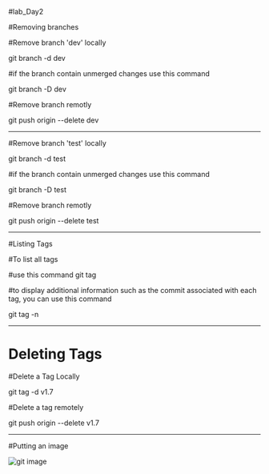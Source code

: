 #lab_Day2


#Removing branches


#Remove branch 'dev' locally

git branch -d dev

#if the branch contain unmerged changes use this command

git branch -D dev


#Remove branch remotly

git push origin --delete dev

-----------------------------------------------------------

#Remove branch 'test' locally

git branch -d test

#if the branch contain unmerged changes use this command

git branch -D test


#Remove branch remotly

git push origin --delete test

---------------------------------------------------------------

#Listing Tags

#To list all tags 

#use this command
git tag

#to display additional information such as the commit associated with each tag, you can use this command

git tag -n

----------------------------------------------------------------------------

# Deleting Tags

#Delete a Tag Locally

git tag -d v1.7

#Delete a tag remotely

git push origin --delete v1.7


--------------------------------------------------------------------------------


#Putting an image


![git image](https://encrypted-tbn0.gstatic.com/images?q=tbn:ANd9GcR7zIsOlQ0tppVMpDyorl2nf6Eqq3wXYx1Liw&usqp=CAU)

